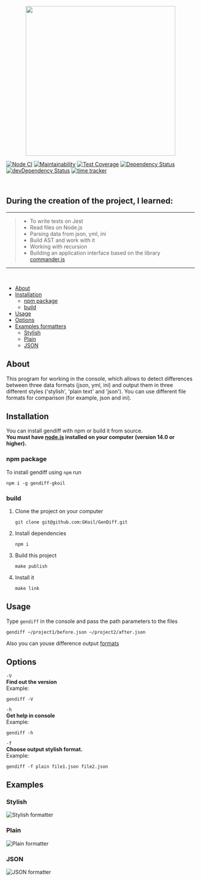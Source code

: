 <p align="center"><img width="400" src="https://gist.githubusercontent.com/GKoil/baa4a0a14d2703cc8f6c54d8070eb439/raw/c834ba8cb80a6ac65b5491264dd0eb3d7a5c8cc4/svg-project-2.svg"></p>

[![Node CI](https://github.com/GKoil/frontend-project-lvl2/workflows/Node.js%20CI/badge.svg)](https://github.com/GKoil/frontend-project-lvl2/actions)
[![Maintainability](https://api.codeclimate.com/v1/badges/89c36d79620294a2c270/maintainability)](https://codeclimate.com/github/GKoil/frontend-project-lvl2/maintainability)
[![Test Coverage](https://api.codeclimate.com/v1/badges/89c36d79620294a2c270/test_coverage)](https://codeclimate.com/github/GKoil/frontend-project-lvl2/test_coverage)
[![Dependency Status](https://david-dm.org/GKoil/frontend-project-lvl2.svg)](https://david-dm.org/GKoil/frontend-project-lvl2) [![devDependency Status](https://david-dm.org/GKoil/frontend-project-lvl2/dev-status.svg)](https://david-dm.org/GKoil/frontend-project-lvl2?type=dev)
[![time tracker](https://wakatime.com/badge/github/GKoil/frontend-project-lvl2.svg)](https://wakatime.com/badge/github/GKoil/frontend-project-lvl2)

<br/>

## During the creation of the project, I learned:
---
> * To write tests on Jest
> * Read files on Node.js
> * Parsing data from json, yml, ini
> * Build AST and work with it
> * Working with recursion
> * Building an application interface based on the library [commander.js](https://github.com/tj/commander.js/)
---

<br/>

* [About](#About)
* [Installation](#Installation)
  * [npm package](#npm-package)
  * [build](#build)
* [Usage](#Usage)
* [Options](#Options)
* [Examples formatters](#Examples)
  * [Stylish](#Stylish)
  * [Plain](#Plain)
  * [JSON](#JSON)

## About
This program for working in the console, which allows to detect differences between three data formats (json, yml, ini) and output them in three different styles ('stylish', 'plain text' and 'json'). You can use different file formats for comparison (for example, json and ini).
## Installation
You can install gendiff with npm or build it from source.\
**You must have [node.js](https://nodejs.org/en/) installed on your computer (version 14.0 or higher).**
### npm package
To install gendiff using `npm` run
``` 
npm i -g gendiff-gkoil
```
### build
1. Clone the project on your computer
    ```
    git clone git@github.com:GKoil/GenDiff.git
    ```
2. Install dependencies
    ```
    npm i
    ```
3. Build this project
    ```
    make publish
    ```
4. Install it
    ```
    make link
    ```
## Usage
Type `gendiff` in the console and pass the path parameters to the files
```
gendiff ~/project1/before.json ~/project2/after.json
```

Also you can youse difference output [formats](#Options)
## Options
`-V`\
**Find out the version**\
Example:
```
gendiff -V
```
`-h`\
**Get help in console**\
Example:
```
gendiff -h
```
`-f`\
**Choose output stylish format.**\
Example:
```
gendiff -f plain file1.json file2.json
```
## Examples
### Stylish
![Stylish formatter](https://raw.githubusercontent.com/gist/GKoil/7839f2e293ca04dcadf8c455b9c8211d/raw/f449afe388726080d227f419a7a340cf5f1d34a0/gendiff-stylish.svg)
### Plain
![Plain formatter](https://raw.githubusercontent.com/gist/GKoil/7839f2e293ca04dcadf8c455b9c8211d/raw/f449afe388726080d227f419a7a340cf5f1d34a0/gendiff-plain.svg)
### JSON
![JSON formatter](https://raw.githubusercontent.com/gist/GKoil/7839f2e293ca04dcadf8c455b9c8211d/raw/f449afe388726080d227f419a7a340cf5f1d34a0/gendiff-json.svg)
